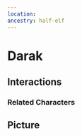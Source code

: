 ```yaml
---
location: 
ancestry: half-elf
---
```


# Darak

## Interactions


### Related Characters

## Picture
